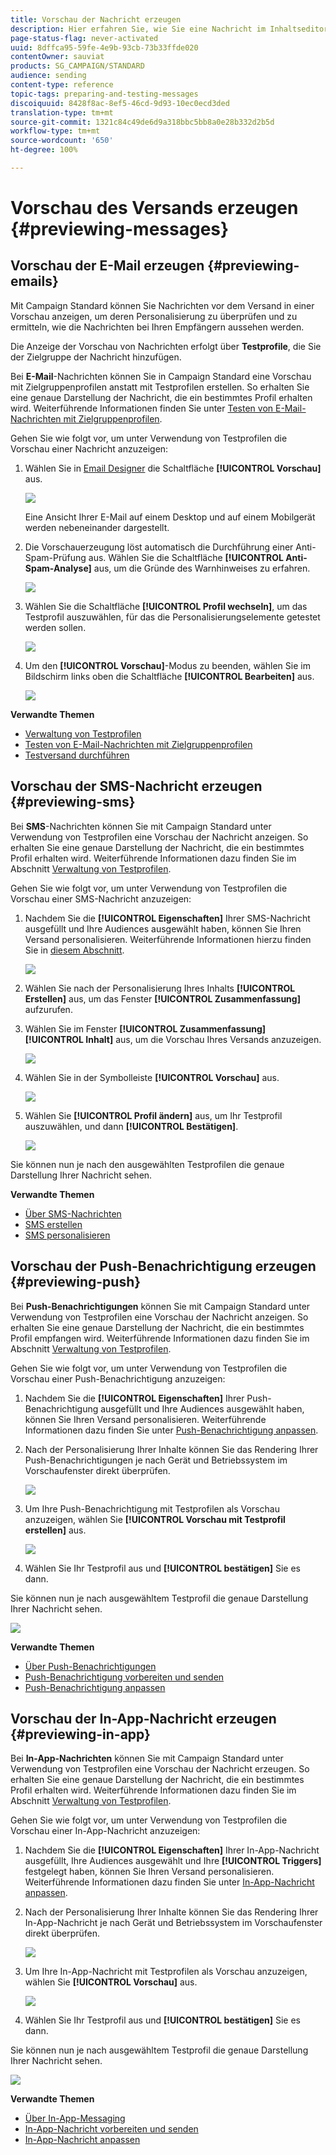 ```yaml
---
title: Vorschau der Nachricht erzeugen
description: Hier erfahren Sie, wie Sie eine Nachricht im Inhaltseditor oder in Email Designer in der Vorschau anzeigen können.
page-status-flag: never-activated
uuid: 8dffca95-59fe-4e9b-93cb-73b33ffde020
contentOwner: sauviat
products: SG_CAMPAIGN/STANDARD
audience: sending
content-type: reference
topic-tags: preparing-and-testing-messages
discoiquuid: 8428f8ac-8ef5-46cd-9d93-10ec0ecd3ded
translation-type: tm+mt
source-git-commit: 1321c84c49de6d9a318bbc5bb8a0e28b332d2b5d
workflow-type: tm+mt
source-wordcount: '650'
ht-degree: 100%

---
```



# Vorschau des Versands erzeugen {#previewing-messages}

## Vorschau der E-Mail erzeugen        {#previewing-emails}

Mit Campaign Standard können Sie Nachrichten vor dem Versand in einer Vorschau anzeigen, um deren Personalisierung zu überprüfen und zu ermitteln, wie die Nachrichten bei Ihren Empfängern aussehen werden.

Die Anzeige der Vorschau von Nachrichten erfolgt über **Testprofile**, die Sie der Zielgruppe der Nachricht hinzufügen.

Bei **E-Mail**-Nachrichten können Sie in Campaign Standard eine Vorschau mit Zielgruppenprofilen anstatt mit Testprofilen erstellen. So erhalten Sie eine genaue Darstellung der Nachricht, die ein bestimmtes Profil erhalten wird. Weiterführende Informationen finden Sie unter [Testen von E-Mail-Nachrichten mit Zielgruppenprofilen](../../sending/using/testing-messages-using-target.md).

Gehen Sie wie folgt vor, um unter Verwendung von Testprofilen die Vorschau einer Nachricht anzuzeigen:

1. Wählen Sie in [Email Designer](../../designing/using/designing-content-in-adobe-campaign.md) die Schaltfläche **[!UICONTROL Vorschau]** aus.

   ![](assets/sending_preview.png)

   Eine Ansicht Ihrer E-Mail auf einem Desktop und auf einem Mobilgerät werden nebeneinander dargestellt.

1. Die Vorschauerzeugung löst automatisch die Durchführung einer Anti-Spam-Prüfung aus. Wählen Sie die Schaltfläche **[!UICONTROL Anti-Spam-Analyse]** aus, um die Gründe des Warnhinweises zu erfahren.

   ![](assets/sending_anti-spam_analysis.png)

1. Wählen Sie die Schaltfläche **[!UICONTROL Profil wechseln]**, um das Testprofil auszuwählen, für das die Personalisierungselemente getestet werden sollen.

   ![](assets/sending_test-profile.png)

1. Um den **[!UICONTROL Vorschau]**-Modus zu beenden, wählen Sie im Bildschirm links oben die Schaltfläche **[!UICONTROL Bearbeiten]** aus.

   ![](assets/sending_preview_edit.png)

**Verwandte Themen**

* [Verwaltung von Testprofilen](../../audiences/using/managing-test-profiles.md)
* [Testen von E-Mail-Nachrichten mit Zielgruppenprofilen](../../sending/using/testing-messages-using-target.md)
* [Testversand durchführen](../../sending/using/sending-proofs.md)

## Vorschau der SMS-Nachricht erzeugen {#previewing-sms}

Bei **SMS**-Nachrichten können Sie mit Campaign Standard unter Verwendung von Testprofilen eine Vorschau der Nachricht anzeigen. So erhalten Sie eine genaue Darstellung der Nachricht, die ein bestimmtes Profil erhalten wird. Weiterführende Informationen dazu finden Sie im Abschnitt [Verwaltung von Testprofilen](../../audiences/using/managing-test-profiles.md).

Gehen Sie wie folgt vor, um unter Verwendung von Testprofilen die Vorschau einer SMS-Nachricht anzuzeigen:

1. Nachdem Sie die **[!UICONTROL Eigenschaften]** Ihrer SMS-Nachricht ausgefüllt und Ihre Audiences ausgewählt haben, können Sie Ihren Versand personalisieren. Weiterführende Informationen hierzu finden Sie in [diesem Abschnitt](../../channels/using/personalizing-sms-messages.md).

   ![](assets/sms_preview.png)

1. Wählen Sie nach der Personalisierung Ihres Inhalts **[!UICONTROL Erstellen]** aus, um das Fenster **[!UICONTROL Zusammenfassung]** aufzurufen.

1. Wählen Sie im Fenster **[!UICONTROL Zusammenfassung]** **[!UICONTROL Inhalt]** aus, um die Vorschau Ihres Versands anzuzeigen.

   ![](assets/sms_preview_2.png)

1. Wählen Sie in der Symbolleiste **[!UICONTROL Vorschau]** aus.

   ![](assets/sms_preview_3.png)

1. Wählen Sie **[!UICONTROL Profil ändern]** aus, um Ihr Testprofil auszuwählen, und dann **[!UICONTROL Bestätigen]**.

   ![](assets/sms_preview_4.png)

Sie können nun je nach den ausgewählten Testprofilen die genaue Darstellung Ihrer Nachricht sehen.

**Verwandte Themen**

* [Über SMS-Nachrichten](../../channels/using/about-sms-messages.md)
* [SMS erstellen](../../channels/using/creating-an-sms-message.md)
* [SMS personalisieren](../../channels/using/personalizing-sms-messages.md)

## Vorschau der Push-Benachrichtigung erzeugen {#previewing-push}

Bei **Push-Benachrichtigungen** können Sie mit Campaign Standard unter Verwendung von Testprofilen eine Vorschau der Nachricht anzeigen. So erhalten Sie eine genaue Darstellung der Nachricht, die ein bestimmtes Profil empfangen wird. Weiterführende Informationen dazu finden Sie im Abschnitt [Verwaltung von Testprofilen](../../audiences/using/managing-test-profiles.md).

Gehen Sie wie folgt vor, um unter Verwendung von Testprofilen die Vorschau einer Push-Benachrichtigung anzuzeigen:

1. Nachdem Sie die **[!UICONTROL Eigenschaften]** Ihrer Push-Benachrichtigung ausgefüllt und Ihre Audiences ausgewählt haben, können Sie Ihren Versand personalisieren. Weiterführende Informationen dazu finden Sie unter [Push-Benachrichtigung anpassen](../../channels/using/customizing-a-push-notification.md).

1. Nach der Personalisierung Ihrer Inhalte können Sie das Rendering Ihrer Push-Benachrichtigungen je nach Gerät und Betriebssystem im Vorschaufenster direkt überprüfen.

   ![](assets/push_preview.png)

1. Um Ihre Push-Benachrichtigung mit Testprofilen als Vorschau anzuzeigen, wählen Sie **[!UICONTROL Vorschau mit Testprofil erstellen]** aus.

   ![](assets/push_preview_2.png)

1. Wählen Sie Ihr Testprofil aus und **[!UICONTROL bestätigen]** Sie es dann.

Sie können nun je nach ausgewähltem Testprofil die genaue Darstellung Ihrer Nachricht sehen.

![](assets/push_preview_3.png)

**Verwandte Themen**

* [Über Push-Benachrichtigungen](../../channels/using/about-push-notifications.md)
* [Push-Benachrichtigung vorbereiten und senden](../../channels/using/preparing-and-sending-a-push-notification.md)
* [Push-Benachrichtigung anpassen](../../channels/using/customizing-a-push-notification.md)

## Vorschau der In-App-Nachricht erzeugen {#previewing-in-app}

Bei **In-App-Nachrichten** können Sie mit Campaign Standard unter Verwendung von Testprofilen eine Vorschau der Nachricht erzeugen. So erhalten Sie eine genaue Darstellung der Nachricht, die ein bestimmtes Profil erhalten wird. Weiterführende Informationen dazu finden Sie im Abschnitt [Verwaltung von Testprofilen](../../audiences/using/managing-test-profiles.md).

Gehen Sie wie folgt vor, um unter Verwendung von Testprofilen die Vorschau einer In-App-Nachricht anzuzeigen:

1. Nachdem Sie die **[!UICONTROL Eigenschaften]** Ihrer In-App-Nachricht ausgefüllt, Ihre Audiences ausgewählt und Ihre **[!UICONTROL Triggers]** festgelegt haben, können Sie Ihren Versand personalisieren. Weiterführende Informationen dazu finden Sie unter [In-App-Nachricht anpassen](../../channels/using/customizing-an-in-app-message.md).

1. Nach der Personalisierung Ihrer Inhalte können Sie das Rendering Ihrer In-App-Nachricht je nach Gerät und Betriebssystem im Vorschaufenster direkt überprüfen.

   ![](assets/in_app_preview.png)

1. Um Ihre In-App-Nachricht mit Testprofilen als Vorschau anzuzeigen, wählen Sie **[!UICONTROL Vorschau]** aus.

   ![](assets/in_app_preview_2.png)

1. Wählen Sie Ihr Testprofil aus und **[!UICONTROL bestätigen]** Sie es dann.

Sie können nun je nach ausgewähltem Testprofil die genaue Darstellung Ihrer Nachricht sehen.

![](assets/in_app_preview_3.png)

**Verwandte Themen**

* [Über In-App-Messaging](../../channels/using/about-in-app-messaging.md)
* [In-App-Nachricht vorbereiten und senden](../../channels/using/preparing-and-sending-an-in-app-message.md)
* [In-App-Nachricht anpassen](../../channels/using/customizing-an-in-app-message.md)